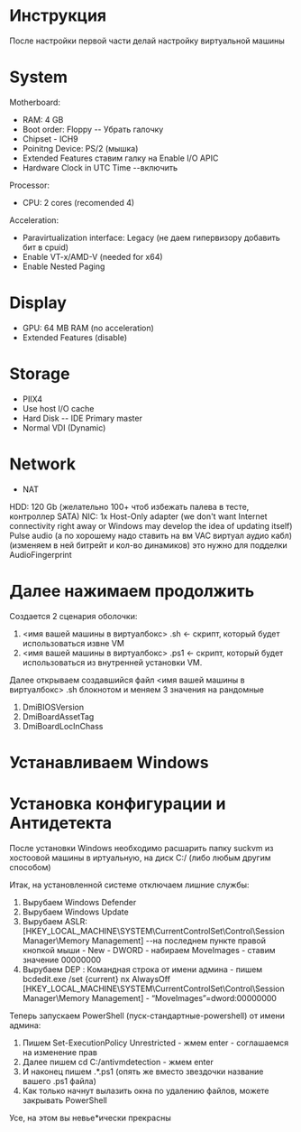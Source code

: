 # Инструкция

После настройки первой части делай настройку виртуальной машины 

# System

Motherboard:

- RAM: 4 GB
- Boot order: Floppy -- Убрать галочку
- Chipset - ICH9
- Poinitng Device: PS/2 (мышка)
- Extended Features ставим галку на Enable I/O APIC
- Hardware Clock in UTC Time --включить

Processor:
- CPU: 2 cores (recomended 4)

Acceleration:
- Paravirtualization interface: Legacy (не даем гипервизору добавить бит в cpuid)
- Enable VT-x/AMD-V (needed for x64)
- Enable Nested Paging

# Display
- GPU: 64 MB RAM (no acceleration)
- Extended Features (disable)

# Storage
- PIIX4
- Use host I/O cache
- Hard Disk -- IDE Primary master
- Normal VDI (Dynamic)

# Network
- NAT

HDD: 120 Gb (желательно 100+ чтоб избежать палева в тесте, контроллер SATA)
NIC: 1x Host-Only adapter (we don't want Internet connectivity right away or Windows may develop the idea of updating itself)
Pulse audio (а по хорошему надо ставить на вм VAC виртуал аудио кабл) (изменяем в ней битрейт  и кол-во динамиков) это нужно для подделки AudioFingerprint

# Далее нажимаем продолжить

Создается 2 сценария оболочки: 
1) <имя вашей машины в виртуалбокс> .sh <- скрипт, который будет использоваться извне VM 
2) <имя вашей машины в виртуалбокс> .ps1 <- скрипт, который будет использоваться из внутренней установки VM. 

Далее открываем создавшийся файл <имя вашей машины в виртуалбокс> .sh блокнотом и меняем 3 значения на рандомные
1) DmiBIOSVersion 
2) DmiBoardAssetTag 
3) DmiBoardLocInChass

# Устанавливаем Windows

# Установка конфигурации и Антидетекта

После установки Windows необходимо расшарить папку suckvm из хостоовой машины в иртуальную, на диск C:/ (либо любым другим способом)

Итак, на установленной системе отключаем лишние службы:
1) Вырубаем Windows Defender
2) Вырубаем Windows Update
3) Вырубаем ASLR:
[HKEY_LOCAL_MACHINE\SYSTEM\CurrentControlSet\Control\Session Manager\Memory Management] --на последнем пункте правой кнопкой мыши - New - DWORD - набираем MoveImages - ставим значение 00000000
4) Вырубаем DEP :
Командная строка от имени админа - пишем bcdedit.exe /set {current} nx AlwaysOff
[HKEY_LOCAL_MACHINE\SYSTEM\CurrentControlSet\Control\Session Manager\Memory Management] - “MoveImages”=dword:00000000

Теперь запускаем PowerShell (пуск-стандартные-powershell) от имени админа:
1) Пишем Set-ExecutionPolicy Unrestricted - жмем enter - соглашаемся на изменение прав
2) Далее пишем cd C:/antivmdetection - жмем enter
3) И наконец пишем .\*.ps1 (опять же вместо звездочки название вашего .ps1 файла)
4) Как только начнут вылазить окна по удалению файлов, можете закрывать PowerShell

Усе, на этом вы невье*ически прекрасны
